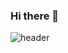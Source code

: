 ### Hi there 👋
![header](https://capsule-render.vercel.app/api?type=waving&color=FFBF00&text=%20SOHEE&nbsp;GitHub&height=200&fontSize=80&fontColor=ffffff)

